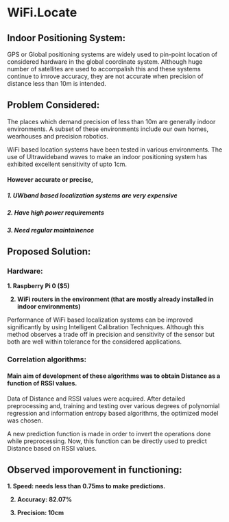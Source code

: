 # WiFi.Locate

## Indoor Positioning System:
GPS or Global positioning systems are widely used to pin-point location of considered hardware in the global coordinate system.
Although huge number of satellites are used to accompalish this and these systems continue to imrove accuracy, they are not accurate when precision of distance less than 10m is intended.

## Problem Considered:
The places which demand precision of less than 10m are generally indoor environments. A subset of these environments include our own homes, wearhouses and precision robotics.

WiFi based location systems have been tested in various environments. The use of Ultrawideband waves to make an indoor positioning system has exhibited excellent sensitivity of upto 1cm. 

#### However accurate or precise, 
##### 1. UWband based localization systems are very expensive 
##### 2. Have high power requirements
##### 3. Need regular maintainence

## Proposed Solution:

### Hardware:
<b> 
1. Raspberry Pi 0 ($5)

2. WiFi routers in the environment (that are mostly already installed in indoor environments)
</b>
Performance of WiFi based localization systems can be improved significantly by using Intelligent Calibration Techniques. Although this method observes a trade off in precision and sensitivity of the sensor but both are well within tolerance for the considered applications.

### Correlation algorithms:
#### Main aim of development of these algorithms was to obtain Distance as a function of RSSI values.
Data of Distance and RSSI values were acquired.
After detailed preprocessing and, training and testing over various degrees of polynomial regression and information entropy based algorithms, the optimized model was chosen.

A new prediction function is made in order to invert the operations done while preprocessing. Now, this function can be directly used to predict Distance based on RSSI values. 

## Observed imporovement in functioning:
<b>
1. Speed: needs less than 0.75ms to make predictions.

2. Accuracy: 82.07%

3. Precision: 10cm
</b>
